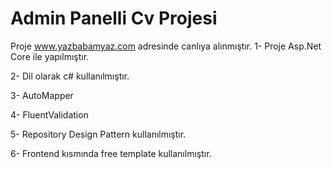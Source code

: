# Admin Panelli Cv Projesi
Proje www.yazbabamyaz.com adresinde canlıya alınmıştır.
1- Proje Asp.Net Core ile yapılmıştır.

2- Dil olarak c# kullanılmıştır.

3- AutoMapper

4- FluentValidation

5- Repository Design Pattern kullanılmıştır.

6- Frontend kısmında free template kullanılmıştır.



